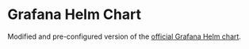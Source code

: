 # Grafana Helm Chart

Modified and pre-configured version of
the [official Grafana Helm chart](https://github.com/grafana/helm-charts/tree/main/charts/grafana).